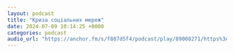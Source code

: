 ```yaml
---
layout: podcast
title: "Криза соціальних мереж"
date: 2024-07-09 10:14:25 +0000
categories: podcast
audio_url: "https://anchor.fm/s/f887d5f4/podcast/play/89008271/https%3A%2F%2Fd3ctxlq1ktw2nl.cloudfront.net%2Fstaging%2F2024-6-9%2F21e26f9c-7a9d-e729-91f7-2f5752b12099.mp3"
---
```



